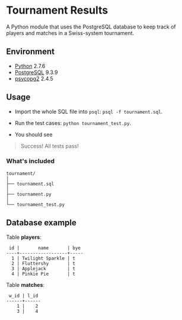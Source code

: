 # Tournament Results

A Python module that uses the PostgreSQL database to keep track of players and matches in a Swiss-system tournament.

## Environment

- [Python](https://www.python.org/) 2.7.6
- [PostgreSQL](http://www.postgresql.org/) 9.3.9
- [psycopg2](http://initd.org/psycopg/) 2.4.5

## Usage

- Import the whole SQL file into `psql`: `psql -f tournament.sql`.

- Run the test cases: `python tournament_test.py`.

- You should see 
> Success!  All tests pass!

### What's included

```
tournament/
│
├── tournament.sql
│
├── tournament.py
│
└── tournament_test.py

```

## Database example

Table **players**:
```
 id |       name       | bye
----+------------------+-----
  1 | Twilight Sparkle | t
  2 | Fluttershy       | t
  3 | Applejack        | t
  4 | Pinkie Pie       | t
```

Table **matches**:
```
 w_id | l_id
------+------
    1 |    2
    3 |    4
```
